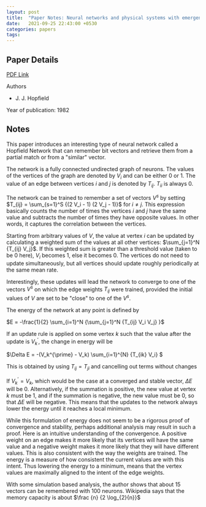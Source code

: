 ```yaml
---
layout: post
title:  "Paper Notes: Neural networks and physical systems with emergent collective computational abilities"
date:   2021-09-25 22:43:00 +0530
categories: papers
tags: 
---
```

## Paper Details
[PDF Link](https://www.ncbi.nlm.nih.gov/pmc/articles/PMC346238/pdf/pnas00447-0135.pdf)

Authors
- J. J. Hopfield

Year of publication: 1982

## Notes

This paper introduces an interesting type of neural network called a Hopfield Network that can remember bit vectors and retrieve them from a partial match or from a "similar" vector.

The network is a fully connected undirected graph of neurons. The values of the vertices of the graph are denoted by $V_i$ and can be either 0 or 1. The value of an edge between vertices $i$ and $j$ is denoted by $T_{ij}$. $T_{ii}$ is always 0.

The network can be trained to remember a set of vectors $V^s$ by setting $T_{ij} = \sum_{s=1}^S {(2 V_i - 1) (2 V_j - 1)}$ for $i \neq j$. This expression basically counts the number of times the vertices $i$ and $j$ have the same value and subtracts the number of times they have opposite values. In other words, it captures the correlation between the vertices.

Starting from arbitrary values of $V$, the value at vertex $i$ can be updated by calculating a weighted sum of the values at all other vertices: $\sum_{j=1}^N {T_{ij} V_j}$. If this weighted sum is greater than a threshold value (taken to be 0 here), $V_i$ becomes 1, else it becomes 0. The vertices do not need to update simultaneously, but all vertices should update roughly periodically at the same mean rate.

Interestingly, these updates will lead the network to converge to one of the vectors $V^s$ on which the edge weights $T_{ij}$ were trained, provided the initial values of $V$ are set to be "close" to one of the $V^s$.

The energy of the network at any point is defined by

$E = -\frac{1}{2} \sum_{i=1}^N {\sum_{j=1}^N {T_{ij} V_i V_j} }$

If an update rule is applied on some vertex $k$ such that the value after the update is $V_{k}^{\prime}$, the change in energy will be

$\Delta E = -(V_k^{\prime} - V_k) \sum_{i=1}^{N} {T_{ik} V_i} $  

This is obtained by using $T_{ij} = T_{ji}$ and cancelling out terms without changes

If $V^{\prime}_{k} = V_k$, which would be the case at a converged and stable vector, $\Delta E$ will be 0.
Alternatively, if the summation is positive, the new value at vertex $k$ must be 1, and if the summation is negative, the new value must be 0, so that $\Delta E$ will be negative. This means that the updates to the network always lower the energy until it reaches a local minimum.

While this formulation of energy does not seem to be a rigorous proof of convergence and stability, perhaps additional analysis may result in such a proof. Here is an intuitive understanding of the convergence. A positive weight on an edge makes it more likely that its vertices will have the same value and a negative weight makes it more likely that they will have different values. This is also consistent with the way the weights are trained. The energy is a measure of how consistent the current values are with this intent. Thus lowering the energy to a minimum, means that the vertex values are maximally aligned to the intent of the edge weights.

With some simulation based analysis, the author shows that about 15 vectors can be remembered with 100 neurons. Wikipedia says that the memory capacity is about $\frac {n} {2 \log_{2}{n}}$